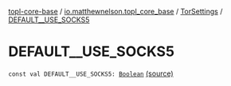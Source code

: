 [topl-core-base](../../index.md) / [io.matthewnelson.topl_core_base](../index.md) / [TorSettings](index.md) / [DEFAULT__USE_SOCKS5](./-d-e-f-a-u-l-t__-u-s-e_-s-o-c-k-s5.md)

# DEFAULT__USE_SOCKS5

`const val DEFAULT__USE_SOCKS5: `[`Boolean`](https://kotlinlang.org/api/latest/jvm/stdlib/kotlin/-boolean/index.html) [(source)](https://github.com/05nelsonm/TorOnionProxyLibrary-Android/blob/master/topl-core-base/src/main/java/io/matthewnelson/topl_core_base/TorSettings.kt#L97)